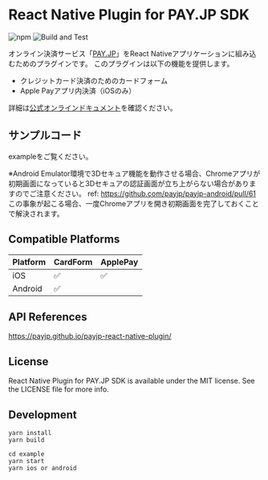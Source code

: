 # React Native Plugin for PAY.JP SDK

![npm](https://img.shields.io/npm/v/payjp-react-native)
![Build and Test](https://github.com/payjp/payjp-react-native-plugin/workflows/Build%20and%20Test/badge.svg?branch=master)

オンライン決済サービス「[PAY.JP](https://pay.jp/)」をReact Nativeアプリケーションに組み込むためのプラグインです。
このプラグインは以下の機能を提供します。

- クレジットカード決済のためのカードフォーム
- Apple Payアプリ内決済（iOSのみ）

詳細は[公式オンラインドキュメント](https://pay.jp/docs/mobileapp-react-native)を確認ください。

## サンプルコード

exampleをご覧ください。

※Android Emulator環境で3Dセキュア機能を動作させる場合、Chromeアプリが初期画面になっていると3Dセキュアの認証画面が立ち上がらない場合がありますのでご注意ください。 ref: https://github.com/payjp/payjp-android/pull/61  
この事象が起こる場合、一度Chromeアプリを開き初期画面を完了しておくことで解決されます。

## Compatible Platforms

|Platform|CardForm          |ApplePay          |
|--------|------------------|------------------|
|iOS     |:white_check_mark:|:white_check_mark:|
|Android |:white_check_mark:|                  |


## API References

https://payjp.github.io/payjp-react-native-plugin/

## License

React Native Plugin for PAY.JP SDK is available under the MIT license. See the LICENSE file for more info.

## Development

```
yarn install
yarn build
```

```
cd example
yarn start
yarn ios or android
```
